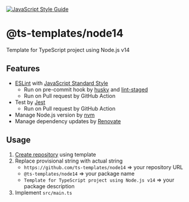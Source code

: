 [![JavaScript Style Guide](https://img.shields.io/badge/code_style-standard-brightgreen.svg)](https://standardjs.com)

# @ts-templates/node14

Template for TypeScript project using Node.js v14

## Features

- [ESLint](https://eslint.org/) with [JavaScript Standard Style](https://standardjs.com/)
  - Run on pre-commit hook by [husky](https://typicode.github.io/husky/) and [lint-staged](https://github.com/okonet/lint-staged)
  - Run on Pull request by GitHub Action
- Test by [Jest](https://jestjs.io/)
  - Run on Pull request by GitHub Action
- Manage Node.js version by [nvm](https://github.com/nvm-sh/nvm)
- Manage dependency updates by [Renovate](https://renovatebot.com/)

## Usage

1. [Create repository](https://github.com/ts-templates/node14/generate) using template
2. Replace provisional string with actual string
    - `https://github.com/ts-templates/node14` => your repository URL
    - `@ts-templates/node14` => your package name
    - `Template for TypeScript project using Node.js v14` => your package description
3. Implement `src/main.ts`
